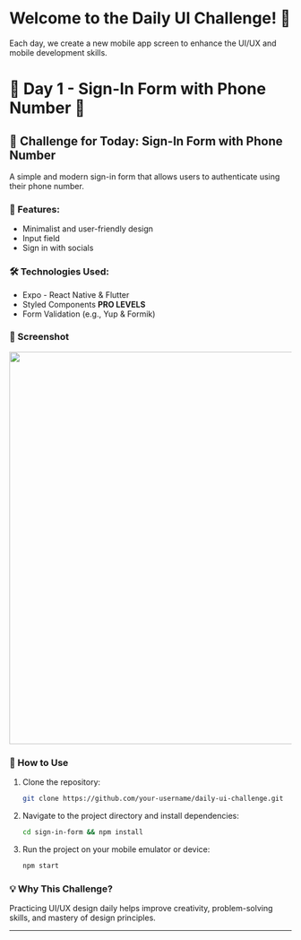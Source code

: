 # Welcome to the **Daily UI Challenge!** 🚀  
Each day, we create a new mobile app screen to enhance the UI/UX and mobile development skills.  

# 📱 Day 1 - Sign-In Form with Phone Number 👋

## 📌 Challenge for Today: **Sign-In Form with Phone Number**  
A simple and modern sign-in form that allows users to authenticate using their phone number.

### 🎨 Features:
- Minimalist and user-friendly design  
- Input field 
- Sign in with socials

### 🛠️ Technologies Used:
- Expo - React Native & Flutter
- Styled Components
  **PRO LEVELS**
- Form Validation (e.g., Yup & Formik)  

### 📸 Screenshot  
<div align="center">
  <img height="700" src="https://imagedelivery.net/_QLyhNQIk5K6p8kNrFQcIA/8437d890-3537-4256-35b5-024b23d2f300/public"  />
</div>

### 🚀 How to Use  
1. Clone the repository:  
   ```bash
   git clone https://github.com/your-username/daily-ui-challenge.git
   ```
2. Navigate to the project directory and install dependencies:  
   ```bash
   cd sign-in-form && npm install
   ```
3. Run the project on your mobile emulator or device:  
   ```bash
   npm start
   ```

### 💡 Why This Challenge?  
Practicing UI/UX design daily helps improve creativity, problem-solving skills, and mastery of design principles.

---
